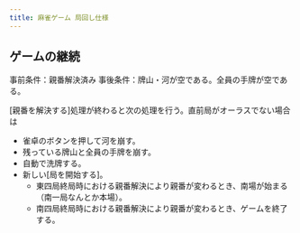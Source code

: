 ```yaml
---
title: 麻雀ゲーム 局回し仕様
---
```


## ゲームの継続

事前条件：親番解決済み
事後条件：牌山・河が空である。全員の手牌が空である。

[親番を解決する]処理が終わると次の処理を行う。直前局がオーラスでない場合は

* 雀卓のボタンを押して河を崩す。
* 残っている牌山と全員の手牌を崩す。
* 自動で洗牌する。
* 新しい[局を開始する]。
  * 東四局終局時における親番解決により親番が変わるとき、南場が始まる（南一局なんとか本場）。
  * 南四局終局時における親番解決により親番が変わるとき、ゲームを終了する。
